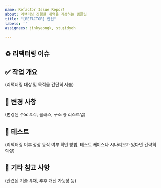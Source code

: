 ```yaml
---
name: Refactor Issue Report
about: 리팩터링 진행한 내역을 작성하는 템플릿
title: "[REFACTOR] 안건"
labels: ''
assignees: jinkyeongk, stupidyoh

---
```


## ♻️ 리팩터링 이슈


## ✅ 작업 개요
(리팩터링 대상 및 목적을 간단히 서술)


## 🔧 변경 사항
(변경된 주요 로직, 클래스, 구조 등 리스트업)


## 🧪 테스트
(리팩터링 이후 정상 동작 여부 확인 방법, 테스트 케이스나 시나리오가 있다면 간략히 작성)


## 📝 기타 참고 사항
(관련된 기술 부채, 추후 개선 가능성 등)
